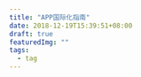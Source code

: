 ```yaml
---
title: "APP国际化指南"
date: 2018-12-19T15:39:51+08:00
draft: true
featuredImg: ""
tags: 
  - tag
---
```


